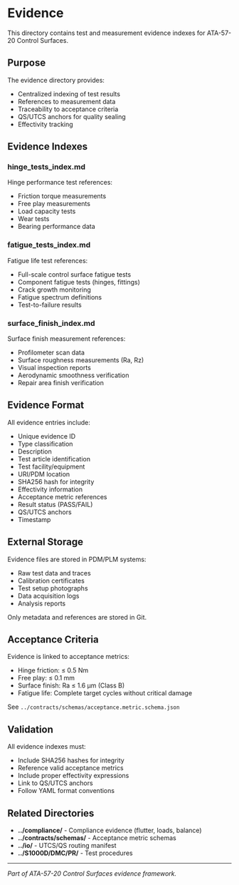 # Evidence

This directory contains test and measurement evidence indexes for ATA-57-20 Control Surfaces.

## Purpose

The evidence directory provides:
- Centralized indexing of test results
- References to measurement data
- Traceability to acceptance criteria
- QS/UTCS anchors for quality sealing
- Effectivity tracking

## Evidence Indexes

### hinge_tests_index.md
Hinge performance test references:
- Friction torque measurements
- Free play measurements
- Load capacity tests
- Wear tests
- Bearing performance data

### fatigue_tests_index.md
Fatigue life test references:
- Full-scale control surface fatigue tests
- Component fatigue tests (hinges, fittings)
- Crack growth monitoring
- Fatigue spectrum definitions
- Test-to-failure results

### surface_finish_index.md
Surface finish measurement references:
- Profilometer scan data
- Surface roughness measurements (Ra, Rz)
- Visual inspection reports
- Aerodynamic smoothness verification
- Repair area finish verification

## Evidence Format

All evidence entries include:
- Unique evidence ID
- Type classification
- Description
- Test article identification
- Test facility/equipment
- URI/PDM location
- SHA256 hash for integrity
- Effectivity information
- Acceptance metric references
- Result status (PASS/FAIL)
- QS/UTCS anchors
- Timestamp

## External Storage

Evidence files are stored in PDM/PLM systems:
- Raw test data and traces
- Calibration certificates
- Test setup photographs
- Data acquisition logs
- Analysis reports

Only metadata and references are stored in Git.

## Acceptance Criteria

Evidence is linked to acceptance metrics:
- Hinge friction: ≤ 0.5 Nm
- Free play: ≤ 0.1 mm
- Surface finish: Ra ≤ 1.6 µm (Class B)
- Fatigue life: Complete target cycles without critical damage

See `../contracts/schemas/acceptance.metric.schema.json`

## Validation

All evidence indexes must:
- Include SHA256 hashes for integrity
- Reference valid acceptance metrics
- Include proper effectivity expressions
- Link to QS/UTCS anchors
- Follow YAML format conventions

## Related Directories

- **../compliance/** - Compliance evidence (flutter, loads, balance)
- **../contracts/schemas/** - Acceptance metric schemas
- **../io/** - UTCS/QS routing manifest
- **../S1000D/DMC/PR/** - Test procedures

---
*Part of ATA-57-20 Control Surfaces evidence framework.*
